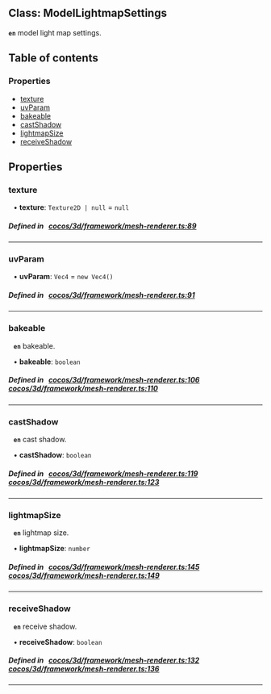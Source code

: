 
## Class: ModelLightmapSettings







**`en`** model light map settings.


<div class="table-of-content">
<h2>Table of contents</h2>


### Properties

- [ texture](#texture)
- [ uvParam](#uvParam)
- [ bakeable](#bakeable)
- [ castShadow](#castShadow)
- [ lightmapSize](#lightmapSize)
- [ receiveShadow](#receiveShadow)
</div>

## Properties


### texture
<div style="margin-left: 10px;">




•  **texture**:
`Texture2D | null`  = `null`
</div>

##### Defined in &nbsp;   [cocos/3d/framework/mesh-renderer.ts:89](https://github.com/cocos-creator/engine/blob/c7bf6b8a9/cocos/3d/framework/mesh-renderer.ts#L89)&nbsp;


___


### uvParam
<div style="margin-left: 10px;">




•  **uvParam**:
`Vec4`  = `new Vec4()`
</div>

##### Defined in &nbsp;   [cocos/3d/framework/mesh-renderer.ts:91](https://github.com/cocos-creator/engine/blob/c7bf6b8a9/cocos/3d/framework/mesh-renderer.ts#L91)&nbsp;


___


### bakeable
<div style="margin-left: 10px;">




**`en`** bakeable.




•  **bakeable**:
 ``boolean`` 
</div>

##### Defined in &nbsp;   [cocos/3d/framework/mesh-renderer.ts:106](https://github.com/cocos-creator/engine/blob/c7bf6b8a9/cocos/3d/framework/mesh-renderer.ts#L106)&nbsp;   [cocos/3d/framework/mesh-renderer.ts:110](https://github.com/cocos-creator/engine/blob/c7bf6b8a9/cocos/3d/framework/mesh-renderer.ts#L110)&nbsp;


___


### castShadow
<div style="margin-left: 10px;">




**`en`** cast shadow.




•  **castShadow**:
 ``boolean`` 
</div>

##### Defined in &nbsp;   [cocos/3d/framework/mesh-renderer.ts:119](https://github.com/cocos-creator/engine/blob/c7bf6b8a9/cocos/3d/framework/mesh-renderer.ts#L119)&nbsp;   [cocos/3d/framework/mesh-renderer.ts:123](https://github.com/cocos-creator/engine/blob/c7bf6b8a9/cocos/3d/framework/mesh-renderer.ts#L123)&nbsp;


___


### lightmapSize
<div style="margin-left: 10px;">




**`en`** lightmap size.




•  **lightmapSize**:
 ``number`` 
</div>

##### Defined in &nbsp;   [cocos/3d/framework/mesh-renderer.ts:145](https://github.com/cocos-creator/engine/blob/c7bf6b8a9/cocos/3d/framework/mesh-renderer.ts#L145)&nbsp;   [cocos/3d/framework/mesh-renderer.ts:149](https://github.com/cocos-creator/engine/blob/c7bf6b8a9/cocos/3d/framework/mesh-renderer.ts#L149)&nbsp;


___


### receiveShadow
<div style="margin-left: 10px;">




**`en`** receive shadow.




•  **receiveShadow**:
 ``boolean`` 
</div>

##### Defined in &nbsp;   [cocos/3d/framework/mesh-renderer.ts:132](https://github.com/cocos-creator/engine/blob/c7bf6b8a9/cocos/3d/framework/mesh-renderer.ts#L132)&nbsp;   [cocos/3d/framework/mesh-renderer.ts:136](https://github.com/cocos-creator/engine/blob/c7bf6b8a9/cocos/3d/framework/mesh-renderer.ts#L136)&nbsp;


___

<!---->



